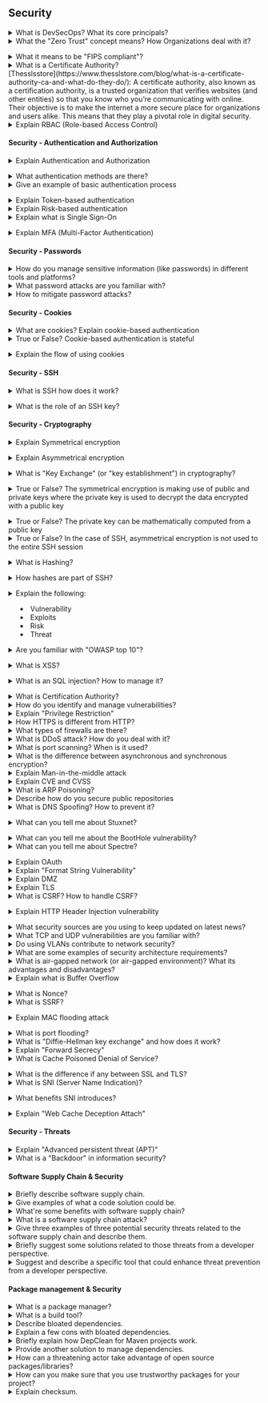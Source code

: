 ## Security

<details>
<summary>What is DevSecOps? What its core principals?</summary><br><b>
[Devopsonline definition](https://www.devopsonline.co.uk/how-to-put-the-sec-in-your-devsecops/): DevSecOps is the process of incorporating security into the development process. It includes the process of assessing and addressing potential threats and hardening attack surfaces, and commonly includes: penetration testing, code scanning and analysis, threat modeling and vulnerability assessments, compliance auditing, and all of the associated training that these require. The core principles are:

  * deliver small, frequent releases using agile methodologies
  * wherever possible, make use of automated testing
  * empower developers to influence security changes
  * ensure you are in a continuous state of compliance
  * be prepared for threats, always invest in advanced training for your engineers.
</b></details>

<details>
<summary>What the "Zero Trust" concept means? How Organizations deal with it?</summary><br><b>

[Codefresh definition](https://codefresh.io/security-testing/codefresh-runner-overview): "Zero trust is a security concept that is centered around the idea that organizations should never trust anyone or anything that does not originate from their domains. Organizations seeking zero trust automatically assume that any external services it commissions have security breaches and may leak sensitive information"
</b></details>

<details>
<summary>What it means to be "FIPS compliant"?</summary><br><b>
To be FIPS compliant means an organization adheres to the Federal Information Processing Standards (FIPS) in order to act in accordance with the Federal Information Security Management Act of 2002 (FISMA) and the Federal Information Security Modernization Act of 2014 (FISMA2014).
</b></details>

<details>
<summary>What is a Certificate Authority?</summary><br><b>
</b></details>
[Thesslsstore](https://www.thesslstore.com/blog/what-is-a-certificate-authority-ca-and-what-do-they-do/): A certificate authority, also known as a certification authority, is a trusted organization that verifies websites (and other entities) so that you know who you’re communicating with online. Their objective is to make the internet a more secure place for organizations and users alike. This means that they play a pivotal role in digital security.
<details>
<summary>Explain RBAC (Role-based Access Control)</summary><br><b>

Access control based on user roles (i.e., a collection of access authorizations a user receives based on an explicit or implicit assumption of a given role). Role permissions may be inherited through a role hierarchy and typically reflect the permissions needed to perform defined functions within an organization. A given role may apply to a single individual or to several individuals.

- RBAC mapped to job function, assumes that a person will take on different roles, overtime, within an organization and different responsibilities in relation to IT systems.

</b></details>

#### Security - Authentication and Authorization

<details>
<summary>Explain Authentication and Authorization</summary><br><b>

Authentication is the process of identifying whether a service or a person is who they claim to be.
Authorization is the process of identifying what level of access the service or the person have (after authentication was done)
</b></details>

<details>
<summary>What authentication methods are there?</summary><br><b>
[Idrnd, Sailpoint](https://www.idrnd.ai/5-authentication-methods-that-can-prevent-the-next-breach/)(https://www.sailpoint.com/identity-library/authentication-methods-used-for-network-security/):

* Password-based authentication. 
* Multi-factor authentication.
* Certificate-based authentication.
* Biometric authentication.
* Token-based authentication.
</b></details>

<details>
<summary>Give an example of basic authentication process</summary><br><b>

A user uses the browser to authenticate to some server. It does so by using the authorization field which is constructed from the username and the password combined with a single colon. The result string is encoded using a certain character set which is compatible with US-ASCII. The authorization method + a space is prepended to the encoded string.
</b></details>

<details>
<summary>Explain Token-based authentication</summary><br><b>
[Fortinet](https://www.fortinet.com/resources/cyberglossary/authentication-token#:~:text=Token%2Dbased%20authentication%20is%20a,a%20unique%20encrypted%20authentication%20token):
Token-based authentication is a protocol that generates encrypted security tokens. It enables users to verify their identity to websites, which then generates a unique encrypted authentication token. That token provides users with access to protected pages and resources for a limited period of time without having to re-enter their username and password. Token-based authentication works through this five-step process:

  * Request: The user logs in to a service using their login credentials, which issues an access request to a server or protected resource.
  * Verification: The server verifies the login information to determine that the user should have access. This involves checking the password entered against the username provided.
  * Token submission: The server generates a secure, signed authentication token for the user for a specific period of time.
  * Storage: The token is transmitted back to the user’s browser, which stores it for access to future website visits. When the user moves on to access a new website, the authentication token is decoded and verified. If there is a match, the user will be allowed to proceed.
  * Expiration: The token will remain active until the user logs out or closes the server.
</b></details>

<details>
<summary>Explain Risk-based authentication</summary><br><b>
[Wikipedia](https://en.wikipedia.org/wiki/Risk-based_authentication):
In Authentication, risk-based authentication is a non-static authentication system which takes into account the profile (IP address, User-Agent HTTP header, time of access, and so on[1]) of the agent requesting access to the system to determine the risk profile associated with that transaction. The risk profile is then used to determine the complexity of the challenge. Higher risk profiles lead to stronger challenges, whereas a static username/password may suffice for lower-risk profiles. Risk-based implementation allows the application to challenge the user for additional credentials only when the risk level is appropriate.
</b></details>

<details>
<summary>Explain what is Single Sign-On</summary><br><b>

SSO (Single Sign-on), is a method of access control that enables a user to log in once and gain access to the resources of multiple software systems without being prompted to log in again.
</b></details>

<details>
<summary>Explain MFA (Multi-Factor Authentication)</summary><br><b>

Multi-Factor Authentication (Also known as 2FA). Allows the user to present two pieces of evidence, credentials, when logging into an account.

- The credentials fall into any of these three categories: something you know (like a password or PIN), something you have (like a smart card), or something you are (like your fingerprint).  Credentials must come from two different categories to enhance security.

</b></details>

#### Security - Passwords

<details>
<summary>How do you manage sensitive information (like passwords) in different tools and platforms?</summary><br><b>
[Digitalguardian](https://digitalguardian.com/blog/101-data-protection-tips-how-keep-your-passwords-financial-personal-information-safe):

  * Encrpyt sensitive data
  * Use backups 
  * Anti-malware protection 
  * Update operating systems regularily 
  * Automate software updates 
  * Firewall
</b></details>

<details>
<summary>What password attacks are you familiar with?</summary><br><b>

  * Dictionary
  * Brute force
  * Password Spraying
  * Social Engineering
    * Whaling
    * Vishing
    * Phising
    * Whaling
</b></details>

<details>
<summary>How to mitigate password attacks?</summary><br><b>

  * Strong password policy
  * Do not reuse passwords
  * ReCaptcha
  * Training personnel against Social Engineering
  * Risk Based Authentication
  * Rate limiting
  * MFA
</b></details>

#### Security - Cookies

<details>
<summary>What are cookies? Explain cookie-based authentication</summary><br><b>
Cookies are pieces of data used to identify the user and their preferences. The browser returns the cookie to the server every time the page is requested. Specific cookies like HTTP cookies are used to perform cookie-based authentication to maintain the session for each user.
The entire cookie-based authentication works in the following manner:

  * The user gives a username and password at the time of login. Once the user fills in the login form, the browser (client) sends a login request to the server.
  * The server verifies the user by querying the user data. If the authentication request is valid, the server generates the following:
    * A session by utilizing the user information
    * A unique ID, known as the session ID
  * The server then passes the session ID to the browser that keeps it. The server also keeps track of the active sessions.
  * The browser has to submit this generated session ID while sending a subsequent request. Every time the server validates the session ID. The session ID helps the authentication process identify the user and provides access accordingly.
  * When the user logs out of the application, the session gets destroyed from both the client (browser) and the server. It discontinues the authentication process from happening again through the respective session ID.
</b></details>

<details>
<summary>True or False? Cookie-based authentication is stateful</summary><br><b>

True. Cookie-based authentication session must be kept on both server and client-side.
</b></details>

<details>
<summary>Explain the flow of using cookies</summary><br><b>

1. User enters credentials
2. The server verifies the credentials -> a sessions is created and stored in the database
3. A cookie with the session ID is set in the browser of that user
4. On every request, the session ID is verified against the database
5. The session is destroyed (both on client-side and server-side) when the user logs out
</b></details>

#### Security - SSH

<details>
<summary>What is SSH how does it work?</summary><br><b>

[Wikipedia Definition](https://en.wikipedia.org/wiki/SSH_(Secure_Shell)): "SSH or Secure Shell is a cryptographic network protocol for operating network services securely over an unsecured network."

[Hostinger.com Definition](https://www.hostinger.com/tutorials/ssh-tutorial-how-does-ssh-work): "SSH, or Secure Shell, is a remote administration protocol that allows users to control and modify their remote servers over the Internet."

[This site](https://www.hostinger.com/tutorials/ssh-tutorial-how-does-ssh-work) explains it in a good way.
</b></details>

<details>
<summary>What is the role of an SSH key?</summary><br><b>
[Appviewx](https://www.appviewx.com/education-center/what-are-ssh-keys/#:~:text=for%20key%20management-,2.,remote%20machine%20over%20the%20internet.): SSH keys are a pair of public and private keys that are used to authenticate and establish an encrypted communication channel between a client and a remote machine over the internet.
</b></details>

#### Security - Cryptography

<details>
<summary>Explain Symmetrical encryption</summary><br><b>

A symmetric encryption is any technique where a key is used to both encrypt and decrypt the data/entire communication.
</b></details>

<details>
<summary>Explain Asymmetrical encryption</summary><br><b>

A asymmetric encryption is any technique where the there is two different keys that are used for encryption and decryption, these keys are known as public key and private key.
</b></details>

<details>
<summary>What is "Key Exchange" (or "key establishment") in cryptography?</summary><br><b>

[Wikipedia](https://en.wikipedia.org/wiki/Key_exchange): "Key exchange (also key establishment) is a method in cryptography by which cryptographic keys are exchanged between two parties, allowing use of a cryptographic algorithm."
</b></details>

<details>
<summary>True or False? The symmetrical encryption is making use of public and private keys where the private key is used to decrypt the data encrypted with a public key</summary><br><b>

False. This description fits the asymmetrical encryption.
</b></details>

<details>
<summary>True or False? The private key can be mathematically computed from a public key</summary><br><b>
False.
</b></details>

<details>
<summary>True or False? In the case of SSH, asymmetrical encryption is not used to the entire SSH session</summary><br><b>

True. It is only used during the key exchange algorithm of symmetric encryption.
</b></details>

<details>
<summary>What is Hashing?</summary><br><b>
Hashing is the process of converting a given key into another value. A hash function is used to generate the new value according to a mathematical algorithm. The result of a hash function is known as a hash value or simply, a hash.

A good hash function uses a one-way hashing algorithm, or in other words, the hash cannot be converted back into the original key.
</b></details>

<details>
<summary>How hashes are part of SSH?</summary><br><b>

Hashes used in SSH to verify the authenticity of messages and to verify that nothing tampered with the data received.
</b></details>

<details>
<summary>Explain the following:

  * Vulnerability
  * Exploits
  * Risk
  * Threat</summary><br><b>
</b></details>

<details>
<summary>Are you familiar with "OWASP top 10"?</summary><br><b>

Read about it [here](https://owasp.org/www-project-top-ten)
</b></details>

<details>
<summary>What is XSS?</summary><br><b>

Cross Site Scripting (XSS) is an type of a attack when the attacker inserts browser executable code within a HTTP response. Now the injected attack is not stored in the web application, it will only affect the users who open the maliciously crafted link or third-party web page. A successful attack allows the attacker to access any cookies, session tokens, or other sensitive information retained by the browser and used with that site 

You can test by detecting user-defined variables and how to input them. This includes hidden or non-obvious inputs such as HTTP parameters, POST data, hidden form field values, and predefined radio or selection values. You then analyze each found vector to see if their are potential vulnerabilities, then when found you craft input data with each input vector. Then you test the crafted input and see if it works.

</b></details>

<details>
<summary>What is an SQL injection? How to manage it?</summary><br><b>

SQL injection is an attack consists of inserts either a partial or full SQL query through data input from the browser to the web application. When a successful SQL injection happens it will allow the attacker to read sensitive information stored on the database for the web application. 

You can test by using a stored procedure, so the application must be sanitize the user input to get rid of the risk of code injection. If not then the user could enter bad SQL, that will then be executed within the procedure

</b></details>

<details>
<summary>What is Certification Authority?</summary><br><b>
</b></details>

<details>
<summary>How do you identify and manage vulnerabilities?</summary><br><b>
</b></details>

<details>
<summary>Explain "Privilege Restriction"</summary><br><b>
</b></details>

<details>
<summary>How HTTPS is different from HTTP?</summary><br><b>
</b></details>

<details>
<summary>What types of firewalls are there?</summary><br><b>
</b></details>

<details>
<summary>What is DDoS attack? How do you deal with it?</summary><br><b>
</b></details>

<details>
<summary>What is port scanning? When is it used?</summary><br><b>
</b></details>

<details>
<summary>What is the difference between asynchronous and synchronous encryption?</summary><br><b>
</b></details>

<details>
<summary>Explain Man-in-the-middle attack</summary><br><b>
</b></details>

<details>
<summary>Explain CVE and CVSS</summary><br><b>
</b></details>

<details>
<summary>What is ARP Poisoning?</summary><br><b>
</b></details>

<details>
<summary>Describe how do you secure public repositories</summary><br><b>
</b></details>

<details>
<summary>What is DNS Spoofing? How to prevent it?</summary><br><b>

DNS spoofing occurs when a particular DNS server’s records of “spoofed” or altered maliciously to redirect traffic to the attacker. This redirection of traffic allows the attacker to spread malware, steal data, etc.

**Prevention**
- Use encrypted data transfer protocols - Using end-to-end encryption vian SSL/TLS will help decrease the chance that a website / its visitors are compromised by DNS spoofing.
- Use DNSSEC - DNSSEC, or Domain Name System Security Extensions, uses digitally signed DNS records to help determine data authenticity.
- Implement DNS spoofing detection mechanisms - it’s important to implement DNS spoofing detection software. Products such as XArp help product against ARP cache poisoning by inspecting the data that comes through before transmitting it.

</b></details>

<details>
<summary>What can you tell me about Stuxnet?</summary><br><b>

Stuxnet is a computer worm that was originally aimed at Iran’s nuclear facilities and has since mutated and spread to other industrial and energy-producing facilities. The original Stuxnet malware attack targeted the programmable logic controllers (PLCs) used to automate machine processes. It generated a flurry of media attention after it was discovered in 2010 because it was the first known virus to be capable of crippling hardware and because it appeared to have been created by the U.S. National Security Agency, the CIA, and Israeli intelligence.
</b></details>

<details>
<summary>What can you tell me about the BootHole vulnerability?</summary><br><b>
</b></details>

<details>
<summary>What can you tell me about Spectre?</summary><br><b>

Spectre is an attack method which allows a hacker to “read over the shoulder” of a program it does not have access to. Using code, the hacker forces the program to pull up its encryption key allowing full access to the program

</b></details>

<details>
<summary>Explain OAuth</summary><br><b>
</b></details>

<details>
<summary>Explain "Format String Vulnerability"</summary><br><b>
</b></details>


<details>
<summary>Explain DMZ</summary><br><b>
</b></details>

<details>
<summary>Explain TLS</summary><br><b>
</b></details>

<details>
<summary>What is CSRF? How to handle CSRF?</summary><br><b>

Cross-Site Request Forgery (CSRF) is an attack that makes the end user to initate a unwanted action on the web application in which the user has a authenticated session, the attacker may user an email and force the end user to click on the link and that then execute malicious actions. When an CSRF attack is successful it will compromise the end user data 

You can use OWASP ZAP to analyze a "request", and if it appears that there no protection against cross-site request forgery when the Security Level is set to 0 (the value of csrf-token is SecurityIsDisabled.) One can use data from this request to prepare a CSRF attack by using OWASP ZAP

</b></details>

<details>
<summary>Explain HTTP Header Injection vulnerability</summary><br><b>

HTTP Header Injection vulnerabilities occur when user input is insecurely included within server responses headers. If an attacker can inject newline characters into the header, then they can inject new HTTP headers and also, by injecting an empty line, break out of the headers into the message body and write arbitrary content into the application's response.

</b></details>

<details>
<summary>What security sources are you using to keep updated on latest news?</summary><br><b>
</b></details>

<details>
<summary>What TCP and UDP vulnerabilities are you familiar with?</summary><br><b>
</b></details>

<details>
<summary>Do using VLANs contribute to network security?</summary><br><b>
</b></details>

<details>
<summary>What are some examples of security architecture requirements?</summary><br><b>
</b></details>

<details>
<summary>What is air-gapped network (or air-gapped environment)? What its advantages and disadvantages?</summary><br><b>
</b></details>

<details>
<summary>Explain what is Buffer Overflow</summary><br><b>

A buffer overflow (or buffer overrun) occurs when the volume of data exceeds the storage capacity of the memory buffer. As a result, the program attempting to write the data to the buffer overwrites adjacent memory locations.
</b></details>

<details>
<summary>What is Nonce?</summary><br><b>
</b></details>

<details>
<summary>What is SSRF?</summary><br><b>

SSRF (Server-side request forgery) it's a vulnerability where you can make a server make arbitrary requests to anywhere you want.

Read more about it at [portswigger.net](https://portswigger.net/web-security/ssrf)
</b></details>

<details>
<summary>Explain MAC flooding attack</summary><br><b>

MAC address flooding attack (CAM table flooding attack) is a type of network attack where an attacker connected to a switch port floods the switch interface with very large number of Ethernet frames with different fake source MAC address.

</b></details>

<details>
<summary>What is port flooding?</summary><br><b>
</b></details>

<details>
<summary>What is "Diffie-Hellman key exchange" and how does it work?</summary><br><b>
</b></details>

<details>
<summary>Explain "Forward Secrecy"</summary><br><b>
</b></details>

<details>
<summary>What is Cache Poisoned Denial of Service?</summary><br><b>

CPDoS or Cache Poisoned Denial of Service. It poisons the CDN cache. By manipulating certain header requests, the attacker forces the origin server to return a Bad Request error which is stored in the CDN’s cache. Thus, every request that comes after the attack will get an error page.
</b></details>

<details>
<summary>What is the difference if any between SSL and TLS?</summary><br><b>
</b></details>

<details>
<summary>What is SNI (Server Name Indication)?</summary><br><b>

[Wikipedia](https://en.wikipedia.org/wiki/Server_Name_Indication): "an extension to the Transport Layer Security (TLS) computer networking protocol by which a client indicates which hostname it is attempting to connect to at the start of the handshaking process"
</b></details>

<details>
<summary>What benefits SNI introduces?</summary><br><b>

SNI allows a single server to serve multiple certificates using the same IP and port.<br>
Practically this means that a single IP can server multiple web services/pages, each using a different certificate.
</b></details>

<details>
<summary>Explain "Web Cache Deception Attach"</summary><br><b>

[This blog post](https://omergil.blogspot.com/2017/02/web-cache-deception-attack.html) explains it in detail.
</b></details>

#### Security - Threats

<details>
<summary>Explain "Advanced persistent threat (APT)"</summary><br><b>
</b></details>

<details>
<summary>What is a "Backdoor" in information security?</summary><br><b>
</b></details>

#### Software Supply Chain & Security 

<details>
<summary>Briefly describe software supply chain. </summary><br><b>
[Increment](https://increment.com/apis/apis-supply-chain-software/): The fundamental idea of the software supply chain is to purchase and implement code solutions for a to-be system. This accelerates the development and deployment of a company’s product. Thus, playing an important role in the software's lifecycle and functionality.
</b></details>

<details>
<summary>Give examples of what a code solution could be. </summary><br><b>

  * API's, for instance:
    * Twilio - provides communication APIs such as information for incoming mobile text messages.
    * PayPal - provides a payment solution for e.g. e-commerce.
    * AWS - e.g. outsourcing infrastructures / data centers.
</b></details>

<details>
<summary>What're some benefits with software supply chain? </summary><br><b>
[Increment](https://increment.com/apis/apis-supply-chain-software/): Resource-saving. Using and paying for existing solutions to resource-heavy problems saves time as well as money. Hence resulting in efficient, cheap and greater opportunities to develop and deploy software products for consumers. 
</b></details>

<details>
<summary>What is a software supply chain attack? </summary><br><b>
[Aquasec](https://www.aquasec.com/cloud-native-academy/devsecops/supply-chain-security/): An attack by an actor who injects malicious software into a part of the software supply chain.
</b></details>

<details>
<summary> Give three examples of three potential security threats related to the software supply chain and describe them.</summary><br><b>
[IEEE](https://ieeexplore.ieee.org/abstract/document/9203862): 

  * Sensitive data being exposed or lost.
    * In a software supply chain, sensitive data may be passed throughout the chain. Security threats involve loss or exposure of this data, such as customer credit card details.
  * Cloud technology.
    * Data sharing in the cloud might jeopardize the privacy of the data within the chain.
  * Third-party vendors.
    * Third-party vendors’ code solutions might not provide sufficient cybersecurity and risk being a potential subject to data breaches.
</b></details>

<details>
<summary> Briefly suggest some solutions related to those threats from a developer perspective. 
</summary><br><b>
[Aquasec](https://www.aquasec.com/cloud-native-academy/devsecops/supply-chain-security/): 

  * Carefully investigate the third party vendor’s security practices
  * Conduct an incident response plan that should be followed if an attack occurs. 
  * Raise awareness among employees of potential threats and critical attributes of the product and/or organization. 
</b></details>

<details>
<summary> Suggest and describe a specific tool that could enhance threat prevention from a developer perspective. 
</summary><br><b>
[Aquasec](https://www.aquasec.com/aqua-cloud-native-security-platform/): 
Aquasec is a tool which scans a project for potential security threats. This involves for instance vulnerability scanning, cloud security, Kubernetes security and serverless security.
</b></details>

#### Package management & Security 

<details>
<summary> What is a package manager?
</summary><br><b>
[Baudry et al.](https://arxiv.org/pdf/2001.07808.pdf): A tool that allows you to easily download, add and thus reuse programming libraries in your project. E.g. npm or yarn.
</b></details>

<details>
<summary> What is a build tool?
</summary><br><b>
[Baudry et al.](https://arxiv.org/pdf/2001.07808.pdf): A tool that fetches the packages (dependencies) that are required to compile, test and deploy your application. 
</b></details>

<details>
<summary> Describe bloated dependencies.
</summary><br><b>
[Baudry et al.](https://arxiv.org/pdf/2001.07808.pdf): 
An application usually has different dependencies. Typically, not all of them are required for building and running the application. Bloated dependencies is the concept of including the unnecessary dependencies for building and running your application. 
</b></details>

<details>
<summary> Explain a few cons with bloated dependencies.
</summary><br><b>
[Baudry et al.](https://arxiv.org/pdf/2001.07808.pdf): 

  * Challenging to manage.
  * Decreases performance of the application.
  * Risk for malicious code that a threathening actor can take advantage of. 
</b></details>

<details>
<summary> Briefly explain how DepClean for Maven projects work.
</summary><br><b>
[Baudry et al.](https://arxiv.org/pdf/2001.07808.pdf): You input your project consisting of bytecode, a project object model (POM) and the Maven central repository into DepClean. DepClean will identify the dependency tree and perform bytecode analysis of API member calls in order to determine what dependencies are actually used in the project. The used dependencies will be intact, whereas the idle dependencies are removed from the dependency tree. DepClean will ultimately produce a dependency usage report and a debloated POM file. 
</b></details>

<details>
<summary> Provide another solution to manage dependencies. 
</summary><br><b>
[Npm.js documentation](https://docs.npmjs.com/cli/v8/commands/npm-prune): Use clean-up commands that are usually provided by the package manager authors. For instance, npm prune will remove any extraneous package. 
</b></details>

<details>
<summary> How can a threatening actor take advantage of open source packages/libraries? 
</summary><br><b>
[Aquasec](https://www.aquasec.com/cloud-native-academy/devsecops/supply-chain-security/): An attacking actor may identify, target and inject malicious software in a vulnerable part of an open source package or a third party vendor’s code. The consumer of this code may consequently and unknowingly deploy the malicious code throughout their pipelines, thus infecting their own projects. An example of this happening is the hack of (link) SolarWinds.
</b></details>

<details>
<summary> How can you make sure that you use trustworthy packages for your project?
</summary><br><b>
You can’t. You will always be exposed to security risk once you start using open source or vendor packages. The goal is to minimize the risk in order to avoid security breaches.  
</b></details>

<details>
<summary> Explain checksum.
</summary><br><b>
[Fred Cohen (permission needed)](https://reader.elsevier.com/reader/sd/pii/0167404887900319?token=D5339ABC064AD9A2B50B74D8CE890B0E22A302A0BC461A50078D407BEA01052737DC6AAEF95A854E72A73B6D0C67E260&originRegion=eu-west-1&originCreation=20220502180611): Checksum is a way to verify the integrity of information in systems with no built-in protection. In other words, it provides a way of validating that the content of a file or a package / library is intact. This is useful since attacks or errors may occur during transmission of files. However, it requires that the package author has run a checksum function for the file / package which creates a specific hash for that version of the file. A minor change of the file content will result in a different checksum. If you have access to the original checksum of the file, you may run checksum on your own. In case the resulting checksum matches the original one, no changes have been made in the file. You can now conclude that no error or malicious injection was done during transmission of the file. 
</b></details>